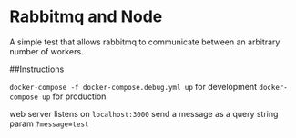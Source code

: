 # Rabbitmq and Node

A simple test that allows rabbitmq to communicate between an arbitrary number of workers.

##Instructions

`docker-compose -f docker-compose.debug.yml up` for development
`docker-compose up` for production

web server listens on `localhost:3000` send a message as a query string param `?message=test`
